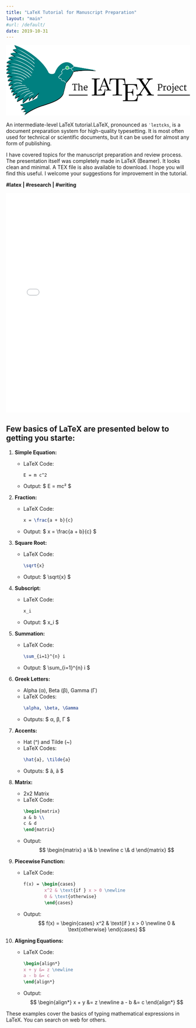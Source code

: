 ```yaml
---
title: "LaTeX Tutorial for Manuscript Preparation"
layout: "main"
#url: /default/
date: 2019-10-31
---
```

![header](LaTeX_Image.png)

An intermediate-level LaTeX tutorial.LaTeX, pronounced as `ˈleɪtɛks`, is a document preparation system for high-quality typesetting. It is most often used for technical or scientific documents, but it can be used for almost any form of publishing.

I have covered topics for the manuscript preparation and review process. The presentation itself was completely made in LaTeX (Beamer). It looks clean and minimal. A TEX file is also available to download. I hope you will find this useful. I welcome your suggestions for improvement in the tutorial.

**#latex | #research | #writing**

<embed src= "Tutorial-01-LaTeX.pdf" width= "100%" height= "600px" type="application/pdf" >

## Few basics of LaTeX are presented below to getting you starte:

1. **Simple Equation:**
   - LaTeX Code:
     ```latex
     E = m c^2
     ```
   - Output: $ E = mc² $

2. **Fraction:**
   - LaTeX Code:
     ```latex
     x = \frac{a + b}{c}
     ```
   - Output: $ x = \frac{a + b}{c} $

3. **Square Root:**
   - LaTeX Code:
     ```latex
     \sqrt{x}
     ```
   - Output: $ \sqrt{x} $

4. **Subscript:**
   - LaTeX Code:
     ```latex
     x_i
     ```
   - Output: $ x_i $

5. **Summation:**
   - LaTeX Code:
     ```latex
     \sum_{i=1}^{n} i
     ```
   - Output: $ \sum_{i=1}^{n} i $

6. **Greek Letters:**
   - Alpha (α), Beta (β), Gamma (Γ)
   - LaTeX Codes:
     ```latex
     \alpha, \beta, \Gamma
     ```
   - Outputs: $ α, β, Γ $

7. **Accents:**
   - Hat (^) and Tilde (~)
   - LaTeX Codes:
     ```latex
     \hat{a}, \tilde{a}
     ```
   - Outputs: $ â, ã $

8. **Matrix:**
   - 2x2 Matrix
   - LaTeX Code:
     ```latex
     \begin{matrix}
     a & b \\
     c & d
     \end{matrix}
     ```
   - Output:
     $$
     \begin{matrix}
     a \& b \newline
     c \& d
     \end{matrix}
     $$

9. **Piecewise Function:**
   - LaTeX Code:
     ```latex
     f(x) = \begin{cases}
             x^2 & \text{if } x > 0 \newline
             0 & \text{otherwise}
             \end{cases}
     ```
   - Output:
     $$
     f(x) = \begin{cases}
             x^2 & \text{if } x > 0 \newline
             0 & \text{otherwise}
             \end{cases}
     $$

10. **Aligning Equations:**
    - LaTeX Code:
      ```latex
      \begin{align*}
      x + y &= z \newline
      a - b &= c
      \end{align*}
      ```
    - Output:
      $$
      \begin{align*}
      x + y &= z \newline
      a - b &= c
      \end{align*}
      $$

These examples cover the basics of typing mathematical expressions in LaTeX. You can search on web for others.
